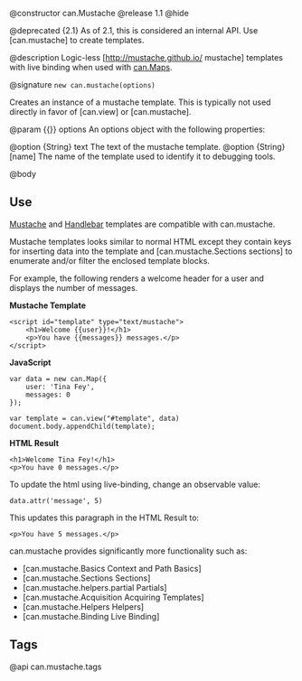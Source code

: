 @constructor can.Mustache
@release 1.1
@hide

@deprecated {2.1} As of 2.1, this is considered an internal API.  Use [can.mustache] to create
templates.

@description Logic-less [http://mustache.github.io/ mustache] templates with live binding 
when used with [can.Maps](#can_observe).

@signature `new can.mustache(options)`

Creates an instance of a mustache template. This is typically not used directly in 
favor of [can.view] or [can.mustache].

@param {{}} options An options object with the following properties:

@option {String} text The text of the mustache template.
@option {String} [name] The name of the template used to identify it to
debugging tools.

@body

## Use

[Mustache](https://github.com/janl/mustache.js/) and [Handlebar](http://handlebarsjs.com/) 
templates are compatible with can.mustache.

Mustache templates looks similar to normal HTML except
they contain keys for inserting data into the template
and [can.mustache.Sections sections] to enumerate and/or filter the enclosed template blocks.

For example, the following renders a welcome header for
a user and displays the number of messages.

__Mustache Template__

	<script id="template" type="text/mustache">
		<h1>Welcome {{user}}!</h1>
		<p>You have {{messages}} messages.</p>
	</script>

__JavaScript__

	var data = new can.Map({
		user: 'Tina Fey',
		messages: 0
	});

	var template = can.view("#template", data)
	document.body.appendChild(template);

__HTML Result__

	<h1>Welcome Tina Fey!</h1>
	<p>You have 0 messages.</p>

To update the html using live-binding, change an observable value:

	data.attr('message', 5)

This updates this paragraph in the HTML Result to:

	<p>You have 5 messages.</p>



can.mustache provides significantly more functionality such as:

- [can.mustache.Basics Context and Path Basics]
- [can.mustache.Sections Sections]
- [can.mustache.helpers.partial Partials]
- [can.mustache.Acquisition Acquiring Templates]
- [can.mustache.Helpers Helpers]
- [can.mustache.Binding Live Binding]

## Tags

@api can.mustache.tags